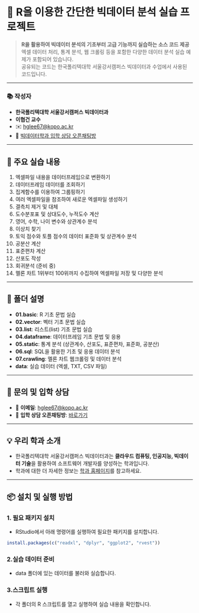 # 🌱 R을 이용한 간단한 빅데이터 분석 실습 프로젝트

> **R을 활용하여 빅데이터 분석의 기초부터 고급 기능까지 실습하는 소스 코드 제공**  
> 엑셀 데이터 처리, 통계 분석, 웹 크롤링 등을 포함한 다양한 데이터 분석 실습 예제가 포함되어 있습니다.  
> 공유되는 코드는 한국폴리텍대학 서울강서캠퍼스 빅데이터과 수업에서 사용된 코드입니다.

---

### 📚 **작성자**
- **한국폴리텍대학 서울강서캠퍼스 빅데이터과**  
- **이협건 교수**  
- ✉️ [hglee67@kopo.ac.kr](mailto:hglee67@kopo.ac.kr)  
- 🔗 [빅데이터학과 입학 상담 오픈채팅방](https://open.kakao.com/o/gEd0JIad)

---

## 🚀 주요 실습 내용

1. 엑셀파일 내용을 데이터프레임으로 변환하기  
2. 데이터프레임 데이터를 조회하기  
3. 집계함수를 이용하여 그룹핑하기  
4. 여러 엑셀파일을 참조하여 새로운 엑셀파일 생성하기  
5. 결측치 제거 및 대체  
6. 도수분포표 및 상대도수, 누적도수 계산  
7. 영어, 수학, 나이 변수와 상관계수 분석  
8. 이상치 찾기  
9. 토익 점수와 토플 점수의 데이터 표준화 및 상관계수 분석  
10. 공분산 계산  
11. 표준편차 계산  
12. 산포도 작성  
13. 회귀분석 (준비 중)  
14. 멜론 차트 1위부터 100위까지 수집하여 엑셀파일 저장 및 다양한 분석  

---

## 📂 폴더 설명

- **01.basic**: R 기초 문법 실습  
- **02.vector**: 벡터 기초 문법 실습  
- **03.list**: 리스트(list) 기초 문법 실습  
- **04.dataframe**: 데이터프레임 기초 문법 및 응용  
- **05.static**: 통계 분석 (상관계수, 산포도, 표준편차, 표준화, 공분산)  
- **06.sql**: SQL을 활용한 기초 및 응용 데이터 분석  
- **07.crawling**: 멜론 차트 웹크롤링 및 데이터 분석  
- **data**: 실습 데이터 (엑셀, TXT, CSV 파일)  

---

## 📩 문의 및 입학 상담

- 📧 **이메일**: [hglee67@kopo.ac.kr](mailto:hglee67@kopo.ac.kr)  
- 💬 **입학 상담 오픈채팅방**: [바로가기](https://open.kakao.com/o/gEd0JIad)

---

## 💡 **우리 학과 소개**
- 한국폴리텍대학 서울강서캠퍼스 빅데이터과는 **클라우드 컴퓨팅, 인공지능, 빅데이터 기술**을 활용하여 소프트웨어 개발자를 양성하는 학과입니다.  
- 학과에 대한 더 자세한 정보는 [학과 홈페이지](https://www.kopo.ac.kr/kangseo/content.do?menu=1547)를 참고하세요.

---

## 📦 **설치 및 실행 방법**

### 1. **필요 패키지 설치**  
- RStudio에서 아래 명령어를 실행하여 필요한 패키지를 설치합니다.

```r
install.packages(c("readxl", "dplyr", "ggplot2", "rvest"))
```

### 2.실습 데이터 준비
- data 폴더에 있는 데이터를 불러와 실습합니다.

### 3.스크립트 실행
- 각 폴더의 R 스크립트를 열고 실행하여 실습 내용을 확인합니다.
